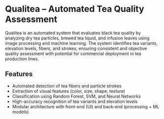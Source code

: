 # Qualitea – Automated Tea Quality Assessment
Qualitea is an automated system that evaluates black tea quality by analyzing dry tea particles, brewed tea liquid, and infusion leaves using image processing and machine learning.
The system identifies tea variants, elevation levels, fibers, and strokes, ensuring consistent and objective quality assessment with potential for commercial deployment in tea production lines.

## Features
- Automated detection of tea fibers and particle strokes  
- Extraction of visual features (color, size, shape, texture)  
- Classification using Random Forest, SVM, and Neural Networks  
- High-accuracy recognition of tea variants and elevation levels  
- Modular architecture with front-end (UI) and back-end (processing + ML models) 
